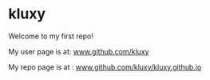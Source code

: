 kluxy
=====

Welcome to my first repo!

My user page is at:
www.github.com/kluxy

My repo page is at :
www.github.com/kluxy/kluxy.github.io
